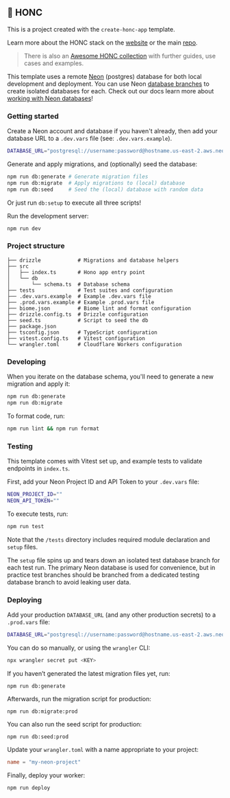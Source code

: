 ## 🪿 HONC

This is a project created with the `create-honc-app` template.

Learn more about the HONC stack on the [website](https://honc.dev) or the main [repo](https://github.com/fiberplane/create-honc-app).

> There is also an [Awesome HONC collection](https://github.com/fiberplane/awesome-honc) with further guides, use cases and examples.

This template uses a remote [Neon](https://neon.com/) (postgres) database for both local development and deployment. You can use Neon [database branches](https://neon.com/branching) to create isolated databases for each. Check out our docs learn more about [working with Neon databases](https://docs.honc.dev/stack/databases/#neon)!

### Getting started

Create a Neon account and database if you haven't already, then add your database URL to a `.dev.vars` file (see: `.dev.vars.example`).

```sh
DATABASE_URL="postgresql://username:password@hostname.us-east-2.aws.neon.tech/databaseName?sslmode=require"
```

Generate and apply migrations, and (optionally) seed the database:

```sh
npm run db:generate # Generate migration files
npm run db:migrate  # Apply migrations to (local) database
npm run db:seed     # Seed the (local) database with random data
```

Or just run `db:setup` to execute all three scripts!

Run the development server:

```sh
npm run dev
```

### Project structure

```#
├── drizzle            # Migrations and database helpers
├── src
│   ├── index.ts       # Hono app entry point
│   └── db
│       └── schema.ts  # Database schema
├── tests              # Test suites and configuration
├── .dev.vars.example  # Example .dev.vars file
├── .prod.vars.example # Example .prod.vars file
├── biome.json         # Biome lint and format configuration
├── drizzle.config.ts  # Drizzle configuration
├── seed.ts            # Script to seed the db
├── package.json
├── tsconfig.json      # TypeScript configuration
├── vitest.config.ts   # Vitest configuration
└── wrangler.toml      # Cloudflare Workers configuration
```

### Developing

When you iterate on the database schema, you'll need to generate a new migration and apply it:
```sh
npm run db:generate
npm run db:migrate
```

To format code, run:

```bash
npm run lint && npm run format
```

### Testing

This template comes with Vitest set up, and example tests to validate endpoints in `index.ts`.

First, add your Neon Project ID and API Token to your `.dev.vars` file:

```sh
NEON_PROJECT_ID=""
NEON_API_TOKEN=""
```

To execute tests, run:

```sh
npm run test
```

Note that the `/tests` directory includes required module declaration and `setup` files.

The `setup` file spins up and tears down an isolated test database branch for each test run. The primary Neon database is used for convenience, but in practice test branches should be branched from a dedicated testing database branch to avoid leaking user data.

### Deploying

Add your production `DATABASE_URL` (and any other production secrets) to a `.prod.vars` file:

```sh
DATABASE_URL="postgresql://username:password@hostname.us-east-2.aws.neon.tech/databaseName?sslmode=require"
```

You can do so manually, or using the `wrangler` CLI:

```sh
npx wrangler secret put <KEY>
```

If you haven’t generated the latest migration files yet, run:
```shell
npm run db:generate
```

Afterwards, run the migration script for production:
```shell
npm run db:migrate:prod
```

You can also run the seed script for production:
```shell
npm run db:seed:prod
```

Update your `wrangler.toml` with a name appropriate to your project:

```toml
name = "my-neon-project"
```

Finally, deploy your worker:

```sh
npm run deploy
```
